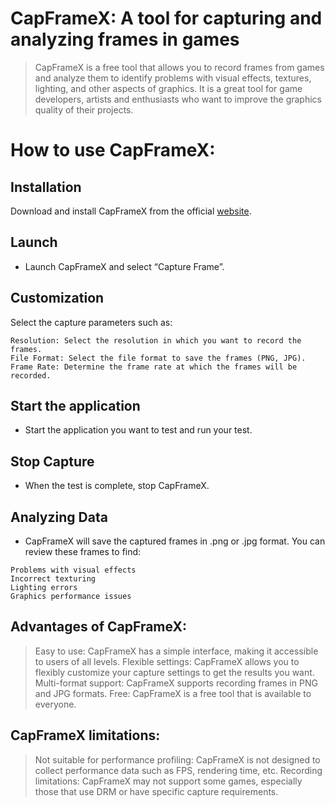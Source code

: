 # CapFrameX: A tool for capturing and analyzing frames in games

> CapFrameX is a free tool that allows you to record frames from games and analyze them to identify problems with visual effects, textures, lighting, and other aspects of graphics. It is a great tool for game developers, artists and enthusiasts who want to improve the graphics quality of their projects.

# How to use CapFrameX:

## Installation

Download and install CapFrameX from the official [website](https://capframex.com/).

## Launch

- Launch CapFrameX and select “Capture Frame”.

## Customization

Select the capture parameters such as:

```
Resolution: Select the resolution in which you want to record the frames.
File Format: Select the file format to save the frames (PNG, JPG).
Frame Rate: Determine the frame rate at which the frames will be recorded.
```

## Start the application

- Start the application you want to test and run your test.

## Stop Capture

- When the test is complete, stop CapFrameX.

## Analyzing Data

- CapFrameX will save the captured frames in .png or .jpg format. You can review these frames to find:

```
Problems with visual effects
Incorrect texturing
Lighting errors
Graphics performance issues
```

## Advantages of CapFrameX:

> Easy to use: CapFrameX has a simple interface, making it accessible to users of all levels.
> Flexible settings: CapFrameX allows you to flexibly customize your capture settings to get the results you want.
> Multi-format support: CapFrameX supports recording frames in PNG and JPG formats. 
> Free: CapFrameX is a free tool that is available to everyone.

## CapFrameX limitations:

> Not suitable for performance profiling: CapFrameX is not designed to collect performance data such as FPS, rendering time, etc.
> Recording limitations: CapFrameX may not support some games, especially those that use DRM or have specific capture requirements.
